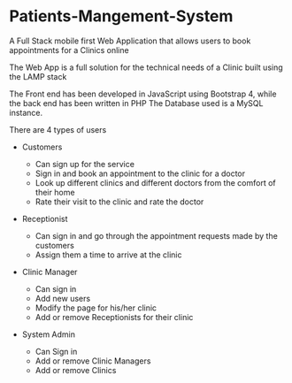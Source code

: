 # Patients-Mangement-System
A Full Stack mobile first Web Application that allows users to book appointments for a Clinics online

The Web App is a full solution for the technical needs of a Clinic built using the LAMP stack

The Front end has been developed in JavaScript using Bootstrap 4, while the back end has been written in PHP
The Database used is a MySQL instance.

There are 4 types of users 

- Customers 
  - Can sign up for the service
  - Sign in and book an appointment to the clinic for a doctor
  - Look up different clinics and different doctors from the comfort of their home
  - Rate their visit to the clinic and rate the doctor

- Receptionist
  - Can sign in and go through the appointment requests made by the customers
  - Assign them a time to arrive at the clinic

- Clinic Manager 
  - Can sign in
  - Add new users
  - Modify the page for his/her clinic
  - Add or remove Receptionists for their clinic

- System Admin 
  - Can Sign in
  - Add or remove Clinic Managers
  - Add or remove Clinics
